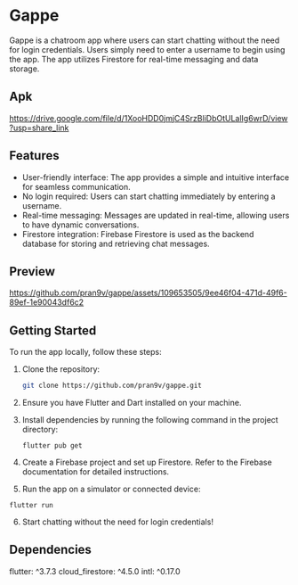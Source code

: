 # Gappe

Gappe is a chatroom app where users can start chatting without the need for login credentials. Users simply need to enter a username to begin using the app. The app utilizes Firestore for real-time messaging and data storage.

## Apk

https://drive.google.com/file/d/1XooHDD0jmjC4SrzBliDbOtULalIg6wrD/view?usp=share_link

## Features

- User-friendly interface: The app provides a simple and intuitive interface for seamless communication.
- No login required: Users can start chatting immediately by entering a username.
- Real-time messaging: Messages are updated in real-time, allowing users to have dynamic conversations.
- Firestore integration: Firebase Firestore is used as the backend database for storing and retrieving chat messages.

## Preview


https://github.com/pran9v/gappe/assets/109653505/9ee46f04-471d-49f6-89ef-1e90043df6c2



## Getting Started

To run the app locally, follow these steps:

1. Clone the repository:

   ```bash
   git clone https://github.com/pran9v/gappe.git

2. Ensure you have Flutter and Dart installed on your machine.
3. Install dependencies by running the following command in the project directory:
   ```
   flutter pub get
   ```
4. Create a Firebase project and set up Firestore. Refer to the Firebase documentation for detailed instructions.
5. Run the app on a simulator or connected device:
  ```
  flutter run
  ```
6. Start chatting without the need for login credentials!

## Dependencies

flutter: ^3.7.3
cloud_firestore: ^4.5.0
intl: ^0.17.0
